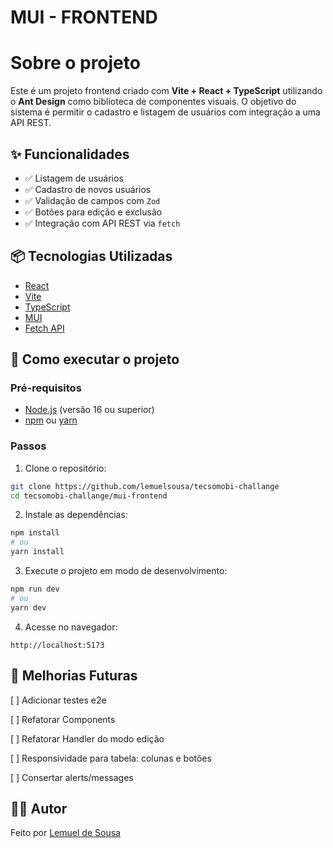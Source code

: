 # MUI - FRONTEND
# Sobre o projeto

Este é um projeto frontend criado com **Vite + React + TypeScript** utilizando o **Ant Design** como biblioteca de componentes visuais. O objetivo do sistema é permitir o cadastro e listagem de usuários com integração a uma API REST.

## ✨ Funcionalidades

- ✅ Listagem de usuários
- ✅ Cadastro de novos usuários
- ✅ Validação de campos com `Zod`
- ✅ Botões para edição e exclusão
- ✅ Integração com API REST via `fetch`

## 📦 Tecnologias Utilizadas

- [React](https://reactjs.org/)
- [Vite](https://vitejs.dev/)
- [TypeScript](https://www.typescriptlang.org/)
- [MUI](https://mui.com/)
- [Fetch API](https://developer.mozilla.org/pt-BR/docs/Web/API/Fetch_API)
<!-- 
## 📁 Estrutura do Projeto

```
src/
├── components/
│   ├── UserForm.tsx       # Formulário de cadastro e edição de usuários
│   └── UserTable.tsx      # Tabela de listagem de usuários
├── service/
│   └── userService.ts     # Lógica para chamadas HTTP
├── pages/
│   └── UserPage.tsx       # Componente principal que integra a tabela e o formulário
├── schemas/
│   └── userSchema.ts      # Schema para validação de campos
├── App.tsx
└── main.tsx
``` -->

## 🔧 Como executar o projeto

### Pré-requisitos

- [Node.js](https://nodejs.org/) (versão 16 ou superior)
- [npm](https://www.npmjs.com/) ou [yarn](https://yarnpkg.com/)

### Passos

1. Clone o repositório:

```bash
git clone https://github.com/lemuelsousa/tecsomobi-challange
cd tecsomobi-challange/mui-frontend
```

2. Instale as dependências:

```bash
npm install
# ou
yarn install
```

3. Execute o projeto em modo de desenvolvimento:

```bash
npm run dev
# ou
yarn dev
```

4. Acesse no navegador:

```
http://localhost:5173
```

## 🚧 Melhorias Futuras
[ ] Adicionar testes e2e

[ ] Refatorar Components

[ ] Refatorar Handler do modo edição

[ ] Responsividade para tabela: colunas e botões

[ ] Consertar alerts/messages

## 🧑‍💻 Autor

Feito por [Lemuel de Sousa](https://github.com/lemuelsousa/)